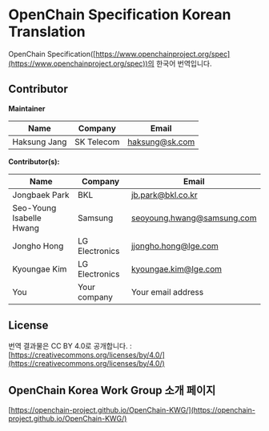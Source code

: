 
# OpenChain Specification Korean Translation

OpenChain Specification([https://www.openchainproject.org/spec](https://www.openchainproject.org/spec))의 한국어 번역입니다. 


## Contributor
**Maintainer**

| Name | Company | Email |
|--|--|--|
| Haksung Jang | SK Telecom | haksung@sk.com |

**Contributor(s):**

| Name | Company | Email |
|--|--|--|
| Jongbaek Park | BKL | jb.park@bkl.co.kr |
| Seo-Young Isabelle Hwang | Samsung | seoyoung.hwang@samsung.com |
| Jongho Hong | LG  Electronics | jjongho.hong@lge.com |
| Kyoungae Kim | LG Electronics | kyoungae.kim@lge.com |
| You | Your company | Your email address |

## License
번역 결과물은 CC BY 4.0로 공개합니다. : [https://creativecommons.org/licenses/by/4.0/](https://creativecommons.org/licenses/by/4.0/)

## OpenChain Korea Work Group 소개 페이지
[https://openchain-project.github.io/OpenChain-KWG/](https://openchain-project.github.io/OpenChain-KWG/)

